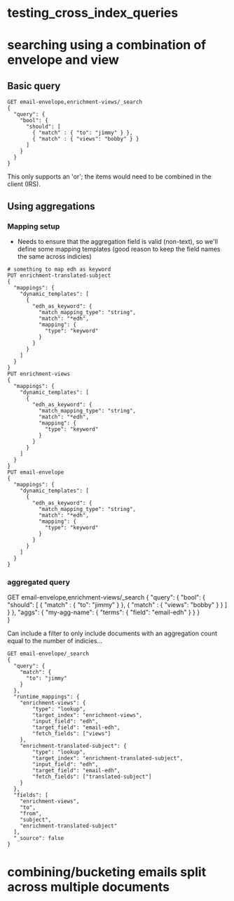 # testing_cross_index_queries

# searching using a combination of envelope and view

## Basic query
```
GET email-envelope,enrichment-views/_search
{
  "query": {
    "bool": {
      "should": [
        { "match" : { "to": "jimmy" } },
        { "match" : { "views": "bobby" } }
      ]
    }
  }
}
```
This only supports an 'or'; the items would need to be combined in the client (IRS).

## Using aggregations

### Mapping setup

* Needs to ensure that the aggregation field is valid (non-text), so we'll define some mapping templates (good reason to keep the field names the same across indicies)
```
# something to map edh as keyword
PUT enrichment-translated-subject
{
  "mappings": {
    "dynamic_templates": [
      {
        "edh_as_keyword": {
          "match_mapping_type": "string",
          "match": "*edh",
          "mapping": {
            "type": "keyword"
          }
        }
      }
    ]
  }
}
PUT enrichment-views
{
  "mappings": {
    "dynamic_templates": [
      {
        "edh_as_keyword": {
          "match_mapping_type": "string",
          "match": "*edh",
          "mapping": {
            "type": "keyword"
          }
        }
      }
    ]
  }
}
PUT email-envelope
{
  "mappings": {
    "dynamic_templates": [
      {
        "edh_as_keyword": {
          "match_mapping_type": "string",
          "match": "*edh",
          "mapping": {
            "type": "keyword"
          }
        }
      }
    ]
  }
}

```
### aggregated query
GET email-envelope,enrichment-views/_search
{
  "query": {
    "bool": {
      "should": [
        { "match" : { "to": "jimmy" } },
        { "match" : { "views": "bobby" } }
      ]
    }
  },
  "aggs": {
    "my-agg-name": {
      "terms": {
        "field": "email-edh"
      }
    }
  }  
}

Can include a filter to only include documents with an aggregation count equal to the number of indicies...


```
GET email-envelope/_search
{
  "query": {
    "match": {
      "to": "jimmy"
    }
  },
  "runtime_mappings": {
    "enrichment-views": {
        "type": "lookup", 
        "target_index": "enrichment-views", 
        "input_field": "edh", 
        "target_field": "email-edh", 
        "fetch_fields": ["views"] 
    },
    "enrichment-translated-subject": {
        "type": "lookup", 
        "target_index": "enrichment-translated-subject", 
        "input_field": "edh", 
        "target_field": "email-edh", 
        "fetch_fields": ["translated-subject"] 
    }
  },
  "fields": [
    "enrichment-views",
    "to",
    "from",
    "subject",
    "enrichment-translated-subject"
  ],
  "_source": false
}
```


# combining/bucketing emails split across multiple documents
